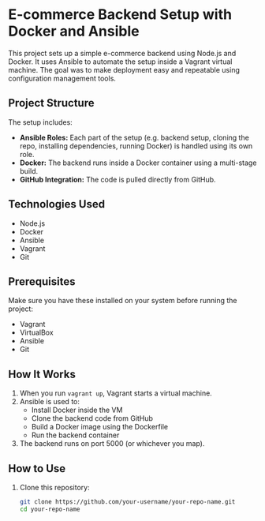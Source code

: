 # E-commerce Backend Setup with Docker and Ansible

This project sets up a simple e-commerce backend using Node.js and Docker. It uses Ansible to automate the setup inside a Vagrant virtual machine. The goal was to make deployment easy and repeatable using configuration management tools.

## Project Structure

The setup includes:

- **Ansible Roles:** Each part of the setup (e.g. backend setup, cloning the repo, installing dependencies, running Docker) is handled using its own role.
- **Docker:** The backend runs inside a Docker container using a multi-stage build.
- **GitHub Integration:** The code is pulled directly from GitHub.

## Technologies Used

- Node.js
- Docker
- Ansible
- Vagrant
- Git

## Prerequisites

Make sure you have these installed on your system before running the project:

- Vagrant
- VirtualBox
- Ansible
- Git

## How It Works

1. When you run `vagrant up`, Vagrant starts a virtual machine.
2. Ansible is used to:
   - Install Docker inside the VM
   - Clone the backend code from GitHub
   - Build a Docker image using the Dockerfile
   - Run the backend container
3. The backend runs on port 5000 (or whichever you map).

## How to Use

1. Clone this repository:
   ```bash
   git clone https://github.com/your-username/your-repo-name.git
   cd your-repo-name